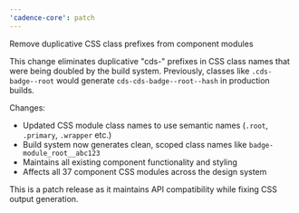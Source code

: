```yaml
---
'cadence-core': patch
---
```


Remove duplicative CSS class prefixes from component modules

This change eliminates duplicative "cds-" prefixes in CSS class names that were being doubled by the build system. Previously, classes like `.cds-badge--root` would generate `cds-cds-badge--root--hash` in production builds. 

Changes:
- Updated CSS module class names to use semantic names (`.root`, `.primary`, `.wrapper` etc.)
- Build system now generates clean, scoped class names like `badge-module_root__abc123`
- Maintains all existing component functionality and styling
- Affects all 37 component CSS modules across the design system

This is a patch release as it maintains API compatibility while fixing CSS output generation.
